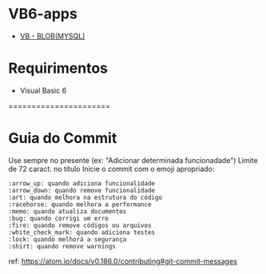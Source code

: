 VB6-apps
=======================

- [VB - BLOB(MYSQL)](https://github.com/NathanaelDelfino/VB6_MySQL_BLOB)

Requirimentos
=======================

- Visual Basic 6

======================

Guia do Commit
======================
Use sempre no presente (ex: "Adicionar determinada funcionadade")
Limite de 72 caract. no título
Inicie o commit com o emoji apropriado:

    :arrow_up: quando adiciona funcionalidade
    :arrow_down: quando remove funcionalidade
    :art: quando melhora na estrutura do código
    :racehorse: quando melhora a performance
    :memo: quando atualiza documentos
    :bug: quando corrigi um erro
    :fire: quando remove códigos ou arquivos
    :white_check_mark: quando adiciona testes
    :lock: quando melhorá a segurança         
    :shirt: quando remove warnings
  
ref: https://atom.io/docs/v0.186.0/contributing#git-commit-messages
